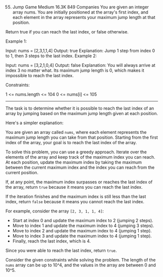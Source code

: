 55. Jump Game
Medium
16.3K
849
Companies
You are given an integer array nums. You are initially positioned at the array's first index, and each element in the array represents your maximum jump length at that position.

Return true if you can reach the last index, or false otherwise.

 

Example 1:

Input: nums = [2,3,1,1,4]
Output: true
Explanation: Jump 1 step from index 0 to 1, then 3 steps to the last index.
Example 2:

Input: nums = [3,2,1,0,4]
Output: false
Explanation: You will always arrive at index 3 no matter what. Its maximum jump length is 0, which makes it impossible to reach the last index.
 

Constraints:

1 <= nums.length <= 104
0 <= nums[i] <= 105

___


The task is to determine whether it is possible to reach the last index of an array by jumping based on the maximum jump length given at each position.

Here's a simpler explanation:

You are given an array called `nums`, where each element represents the maximum jump length you can take from that position. Starting from the first index of the array, your goal is to reach the last index of the array.

To solve this problem, you can use a greedy approach. Iterate over the elements of the array and keep track of the maximum index you can reach. At each position, update the maximum index by taking the maximum between the current maximum index and the index you can reach from the current position.

If, at any point, the maximum index surpasses or reaches the last index of the array, return `true` because it means you can reach the last index.

If the iteration finishes and the maximum index is still less than the last index, return `false` because it means you cannot reach the last index.

For example, consider the array `[2, 3, 1, 1, 4]`:

- Start at index 0 and update the maximum index to 2 (jumping 2 steps).
- Move to index 1 and update the maximum index to 4 (jumping 3 steps).
- Move to index 2 and update the maximum index to 4 (jumping 1 step).
- Move to index 3 and update the maximum index to 4 (jumping 1 step).
- Finally, reach the last index, which is 4.

Since you were able to reach the last index, return `true`.

Consider the given constraints while solving the problem. The length of the `nums` array can be up to 10^4, and the values in the array are between 0 and 10^5.